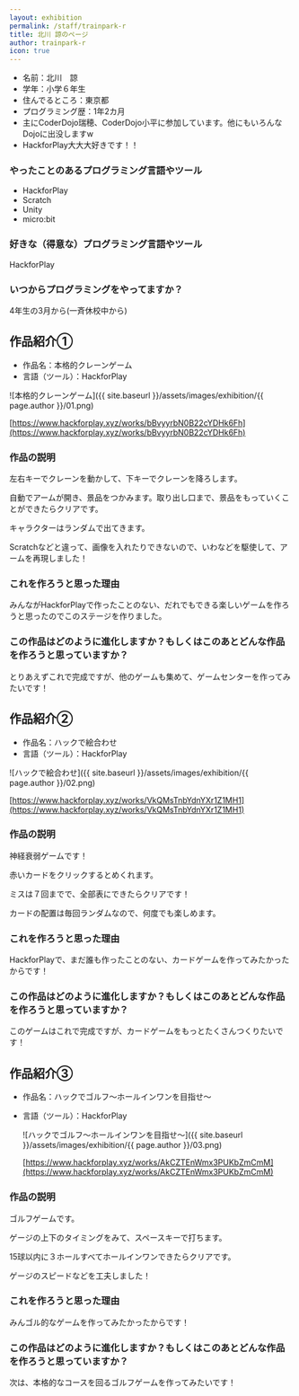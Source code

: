 ```yaml
---
layout: exhibition
permalink: /staff/trainpark-r
title: 北川 諒のページ
author: trainpark-r
icon: true
---
```

- 名前：北川　諒
- 学年：小学６年生
- 住んでるところ：東京都
- プログラミング歴：1年2カ月
- 主にCoderDojo瑞穂、CoderDojo小平に参加しています。他にもいろんなDojoに出没しますw
- HackforPlay大大大好きです！！

### やったことのあるプログラミング言語やツール

- HackforPlay
- Scratch
- Unity
- micro:bit

### 好きな（得意な）プログラミング言語やツール

HackforPlay

### いつからプログラミングをやってますか？

4年生の3月から(一斉休校中から)

## 作品紹介①

- 作品名：本格的クレーンゲーム
- 言語（ツール）：HackforPlay

![本格的クレーンゲーム]({{ site.baseurl }}/assets/images/exhibition/{{ page.author }}/01.png)

[https://www.hackforplay.xyz/works/bBvyyrbN0B22cYDHk6Fh](https://www.hackforplay.xyz/works/bBvyyrbN0B22cYDHk6Fh)

### 作品の説明

左右キーでクレーンを動かして、下キーでクレーンを降ろします。

自動でアームが開き、景品をつかみます。取り出し口まで、景品をもっていくことができたらクリアです。

キャラクターはランダムで出てきます。

Scratchなどと違って、画像を入れたりできないので、いわなどを駆使して、アームを再現しました！

### これを作ろうと思った理由

みんながHackforPlayで作ったことのない、だれでもできる楽しいゲームを作ろうと思ったのでこのステージを作りました。

### この作品はどのように進化しますか？もしくはこのあとどんな作品を作ろうと思っていますか？

とりあえずこれで完成ですが、他のゲームも集めて、ゲームセンターを作ってみたいです！

## 作品紹介②

- 作品名：ハックで絵合わせ
- 言語（ツール）：HackforPlay

![ハックで絵合わせ]({{ site.baseurl }}/assets/images/exhibition/{{ page.author }}/02.png)

[https://www.hackforplay.xyz/works/VkQMsTnbYdnYXr1Z1MH1](https://www.hackforplay.xyz/works/VkQMsTnbYdnYXr1Z1MH1)

### 作品の説明

神経衰弱ゲームです！

赤いカードをクリックするとめくれます。

ミスは７回までで、全部表にできたらクリアです！

カードの配置は毎回ランダムなので、何度でも楽しめます。

### これを作ろうと思った理由

HackforPlayで、まだ誰も作ったことのない、カードゲームを作ってみたかったからです！

### この作品はどのように進化しますか？もしくはこのあとどんな作品を作ろうと思っていますか？

このゲームはこれで完成ですが、カードゲームをもっとたくさんつくりたいです！

## 作品紹介③

- 作品名：ハックでゴルフ～ホールインワンを目指せ～
- 言語（ツール）：HackforPlay

    ![ハックでゴルフ～ホールインワンを目指せ～]({{ site.baseurl }}/assets/images/exhibition/{{ page.author }}/03.png)

    [https://www.hackforplay.xyz/works/AkCZTEnWmx3PUKbZmCmM](https://www.hackforplay.xyz/works/AkCZTEnWmx3PUKbZmCmM)

### 作品の説明

ゴルフゲームです。

ゲージの上下のタイミングをみて、スペースキーで打ちます。

15球以内に３ホールすべてホールインワンできたらクリアです。

ゲージのスピードなどを工夫しました！

### これを作ろうと思った理由

みんゴル的なゲームを作ってみたかったからです！

### この作品はどのように進化しますか？もしくはこのあとどんな作品を作ろうと思っていますか？

次は、本格的なコースを回るゴルフゲームを作ってみたいです！
